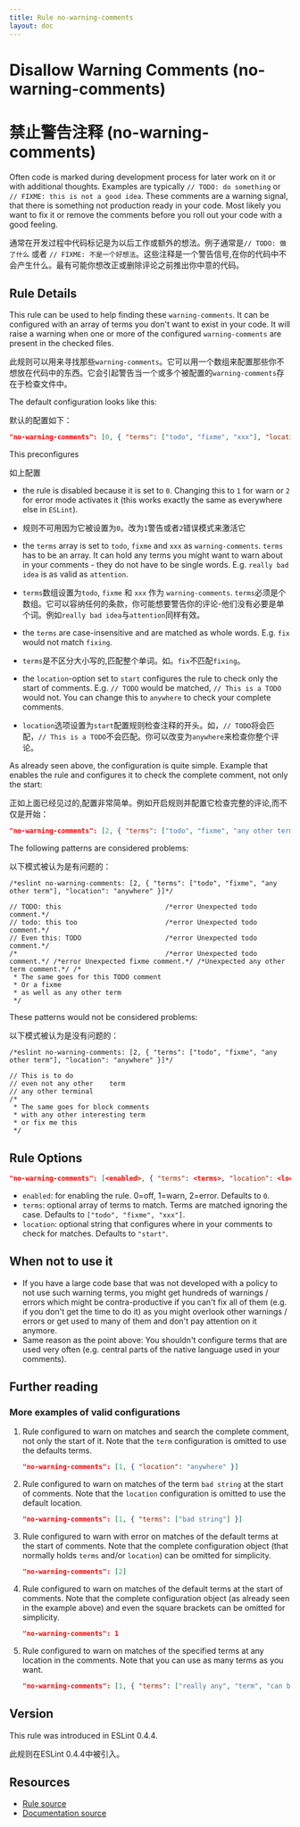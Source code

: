```yaml
---
title: Rule no-warning-comments
layout: doc
---
```

<!-- Note: No pull requests accepted for this file. See README.md in the root directory for details. -->
# Disallow Warning Comments (no-warning-comments)
# 禁止警告注释 (no-warning-comments)

Often code is marked during development process for later work on it or with additional thoughts. Examples are typically `// TODO: do something` or `// FIXME: this is not a good idea`. These comments are a warning signal, that there is something not production ready in your code. Most likely you want to fix it or remove the comments before you roll out your code with a good feeling.

通常在开发过程中代码标记是为以后工作或额外的想法。例子通常是`// TODO: 做了什么` 或者 `// FIXME: 不是一个好想法`。这些注释是一个警告信号,在你的代码中不会产生什么。最有可能你想改正或删除评论之前推出你中意的代码。

## Rule Details

This rule can be used to help finding these `warning-comments`. It can be configured with an array of terms you don't want to exist in your code. It will raise a warning when one or more of the configured `warning-comments` are present in the checked files.

此规则可以用来寻找那些`warning-comments`。它可以用一个数组来配置那些你不想放在代码中的东西。它会引起警告当一个或多个被配置的`warning-comments`存在于检查文件中。

The default configuration looks like this:

默认的配置如下：

```json
"no-warning-comments": [0, { "terms": ["todo", "fixme", "xxx"], "location": "start" }]
```

This preconfigures

如上配置

* the rule is disabled because it is set to `0`. Changing this to `1` for warn or `2` for error mode activates it (this works exactly the same as everywhere else in `ESLint`).

* 规则不可用因为它被设置为`0`。改为`1`警告或者`2`错误模式来激活它

* the `terms` array is set to `todo`, `fixme` and `xxx` as `warning-comments`. `terms` has to be an array. It can hold any terms you might want to warn about in your comments - they do not have to be single words. E.g. `really bad idea` is as valid as `attention`.

* `terms`数组设置为`todo`, `fixme` 和 `xxx` 作为 `warning-comments`. `terms`必须是个数组。它可以容纳任何的条款，你可能想要警告你的评论-他们没有必要是单个词。例如`really bad idea`与`attention`同样有效。

* the `terms` are case-insensitive and are matched as whole words. E.g. `fix` would not match `fixing`.

* `terms`是不区分大小写的,匹配整个单词。如。`fix`不匹配`fixing`。

* the `location`-option set to `start` configures the rule to check only the start of comments. E.g. `// TODO` would be matched, `// This is a TODO` would not. You can change this to `anywhere` to check your complete comments.

* `location`选项设置为`start`配置规则检查注释的开头。如，`// TODO`将会匹配，`// This is a TODO`不会匹配。你可以改变为`anywhere`来检查你整个评论。

As already seen above, the configuration is quite simple. Example that enables the rule and configures it to check the complete comment, not only the start:

正如上面已经见过的,配置非常简单。例如开启规则并配置它检查完整的评论,而不仅是开始：

```json
"no-warning-comments": [2, { "terms": ["todo", "fixme", "any other term"], "location": "anywhere" }]
```

The following patterns are considered problems:

以下模式被认为是有问题的：

```
/*eslint no-warning-comments: [2, { "terms": ["todo", "fixme", "any other term"], "location": "anywhere" }]*/

// TODO: this                          /*error Unexpected todo comment.*/
// todo: this too                      /*error Unexpected todo comment.*/
// Even this: TODO                     /*error Unexpected todo comment.*/
/*                                     /*error Unexpected todo comment.*/ /*error Unexpected fixme comment.*/ /*Unexpected any other term comment.*/ /*
 * The same goes for this TODO comment
 * Or a fixme
 * as well as any other term
 */
```

These patterns would not be considered problems:

以下模式被认为是没有问题的：

```
/*eslint no-warning-comments: [2, { "terms": ["todo", "fixme", "any other term"], "location": "anywhere" }]*/

// This is to do
// even not any other    term
// any other terminal
/*
 * The same goes for block comments
 * with any other interesting term
 * or fix me this
 */

```

## Rule Options

```json
"no-warning-comments": [<enabled>, { "terms": <terms>, "location": <location> }]
```

* `enabled`: for enabling the rule. 0=off, 1=warn, 2=error. Defaults to `0`.
* `terms`: optional array of terms to match. Terms are matched ignoring the case. Defaults to `["todo", "fixme", "xxx"]`.
* `location`: optional string that configures where in your comments to check for matches. Defaults to `"start"`.

## When not to use it

* If you have a large code base that was not developed with a policy to not use such warning terms, you might get hundreds of warnings / errors which might be contra-productive if you can't fix all of them (e.g. if you don't get the time to do it) as you might overlook other warnings / errors or get used to many of them and don't pay attention on it anymore.
* Same reason as the point above: You shouldn't configure terms that are used very often (e.g. central parts of the native language used in your comments).

## Further reading

### More examples of valid configurations

1. Rule configured to warn on matches and search the complete comment, not only the start of it. Note that the `term` configuration is omitted to use the defaults terms.

   ```json
   "no-warning-comments": [1, { "location": "anywhere" }]
   ```

2. Rule configured to warn on matches of the term `bad string` at the start of comments. Note that the `location` configuration is omitted to use the default location.

   ```json
   "no-warning-comments": [1, { "terms": ["bad string"] }]
   ```

3. Rule configured to warn with error on matches of the default terms at the start of comments. Note that the complete configuration object (that normally holds `terms` and/or `location`) can be omitted for simplicity.

   ```json
   "no-warning-comments": [2]
   ```

4. Rule configured to warn on matches of the default terms at the start of comments. Note that the complete configuration object (as already seen in the example above) and even the square brackets can be omitted for simplicity.

   ```json
   "no-warning-comments": 1
   ```

5. Rule configured to warn on matches of the specified terms at any location in the comments. Note that you can use as many terms as you want.

   ```json
   "no-warning-comments": [1, { "terms": ["really any", "term", "can be matched"], "location": "anywhere" }]
   ```

## Version

This rule was introduced in ESLint 0.4.4.

此规则在ESLint 0.4.4中被引入。

## Resources

* [Rule source](https://github.com/eslint/eslint/tree/master/lib/rules/no-warning-comments.js)
* [Documentation source](https://github.com/eslint/eslint/tree/master/docs/rules/no-warning-comments.md)
